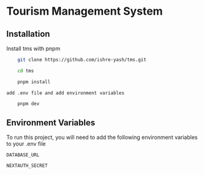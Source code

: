# Tourism Management System

## Installation

Install tms with pnpm

```bash
    git clone https://github.com/ishre-yash/tms.git
```

```bash
    cd tms
```

```bash
    pnpm install
```

`add .env file and add environment variables`

```bash
    pnpm dev
```

## Environment Variables

To run this project, you will need to add the following environment variables to your .env file

`DATABASE_URL`

`NEXTAUTH_SECRET`
